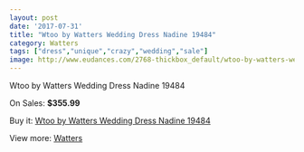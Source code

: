 ```yaml
---
layout: post
date: '2017-07-31'
title: "Wtoo by Watters Wedding Dress Nadine 19484"
category: Watters
tags: ["dress","unique","crazy","wedding","sale"]
image: http://www.eudances.com/2768-thickbox_default/wtoo-by-watters-wedding-dress-nadine-19484.jpg
---
```

Wtoo by Watters Wedding Dress Nadine 19484

On Sales: **$355.99**
<a href="https://www.eudances.com/en/watters/940-wtoo-by-watters-wedding-dress-nadine-19484.html"><amp-img layout="responsive" width="600" height="600" src="//www.eudances.com/2768-thickbox_default/wtoo-by-watters-wedding-dress-nadine-19484.jpg" alt="Wtoo by Watters Wedding Dress Nadine 19484 0" /></a>
<a href="https://www.eudances.com/en/watters/940-wtoo-by-watters-wedding-dress-nadine-19484.html"><amp-img layout="responsive" width="600" height="600" src="//www.eudances.com/2769-thickbox_default/wtoo-by-watters-wedding-dress-nadine-19484.jpg" alt="Wtoo by Watters Wedding Dress Nadine 19484 1" /></a>

Buy it: [Wtoo by Watters Wedding Dress Nadine 19484](https://www.eudances.com/en/watters/940-wtoo-by-watters-wedding-dress-nadine-19484.html "Wtoo by Watters Wedding Dress Nadine 19484")

View more: [Watters](https://www.eudances.com/en/12-watters "Watters")